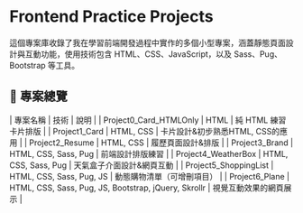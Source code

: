 # Frontend Practice Projects
這個專案庫收錄了我在學習前端開發過程中實作的多個小型專案，涵蓋靜態頁面設計與互動功能，使用技術包含 HTML、CSS、JavaScript，以及 Sass、Pug、Bootstrap 等工具。

## 📁 專案總覽
| 專案名稱 | 技術 | 說明 |
| Project0_Card_HTMLOnly | HTML | 純 HTML 練習卡片排版 |
| Project1_Card | HTML, CSS | 卡片設計&初步熟悉HTML, CSS的應用 |
| Project2_Resume | HTML, CSS | 履歷頁面設計&排版 |
| Project3_Brand | HTML, CSS, Sass, Pug | 前端設計排版練習 |
| Project4_WeatherBox | HTML, CSS, Sass, Pug | 天氣盒子介面設計&網頁互動 |
| Project5_ShoppingList | HTML, CSS, Sass, Pug, JS | 動態購物清單（可增刪項目） |
| Project6_Plane |  HTML, CSS, Sass, Pug, JS, Bootstrap, jQuery, Skrollr  | 視覺互動效果的網頁展示 |



